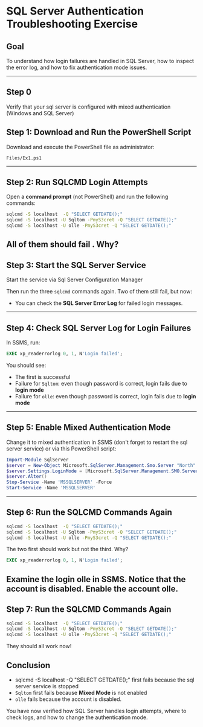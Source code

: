 # SQL Server Authentication Troubleshooting Exercise

## Goal

To understand how login failures are handled in SQL Server, how to inspect the error log, and how to fix authentication mode issues.

---

## Step 0

Verify that your sql server is configured with mixed authentication (Windows and SQL Server)

## Step 1: Download and Run the PowerShell Script

Download and execute the PowerShell file as administrator:

```
Files/Ex1.ps1
```



---

## Step 2: Run SQLCMD Login Attempts

Open a **command prompt** (not PowerShell) and run the following commands:

```cmd
sqlcmd -S localhost  -Q "SELECT GETDATE();"
sqlcmd -S localhost -U Sqltom -PmyS3cret -Q "SELECT GETDATE();"
sqlcmd -S localhost -U olle -PmyS3cret -Q "SELECT GETDATE();"

```

All of them should **fail** . Why?
---





## Step 3: Start the SQL Server Service

Start the service via Sql Server Configuration Manager

Then run the three `sqlcmd` commands again. Two of them still fail, but now:

* You can check the **SQL Server Error Log** for failed login messages.

---

## Step 4: Check SQL Server Log for Login Failures

In SSMS, run:

```sql
EXEC xp_readerrorlog 0, 1, N'Login failed';
```

You should see:

* The first is successful
* Failure for `Sqltom`: even though password is correct, login fails due to **login mode**
* Failure for `olle`: even though password is correct, login fails due to **login mode**
---

## Step 5: Enable Mixed Authentication Mode

Change it to mixed authentication in SSMS (don't forget to restart the sql server service) or via this PowerShell script:

```powershell
Import-Module SqlServer
$server = New-Object Microsoft.SqlServer.Management.Smo.Server "North"
$server.Settings.LoginMode = [Microsoft.SqlServer.Management.SMO.ServerLoginMode]::Mixed
$server.Alter()
Stop-Service -Name 'MSSQLSERVER' -Force
Start-Service -Name 'MSSQLSERVER'
```

---

## Step 6: Run the SQLCMD Commands Again

```cmd
sqlcmd -S localhost  -Q "SELECT GETDATE();"   
sqlcmd -S localhost -U Sqltom -PmyS3cret -Q "SELECT GETDATE();"      
sqlcmd -S localhost -U olle -PmyS3cret -Q "SELECT GETDATE();"   

```
The two first should work but not the third. Why?

```sql
EXEC xp_readerrorlog 0, 1, N'Login failed';
```

Examine the login olle in SSMS. Notice that the account is disabled. Enable the account olle.
---

## Step 7: Run the SQLCMD Commands Again

```cmd
sqlcmd -S localhost  -Q "SELECT GETDATE();"   
sqlcmd -S localhost -U Sqltom -PmyS3cret -Q "SELECT GETDATE();"      
sqlcmd -S localhost -U olle -PmyS3cret -Q "SELECT GETDATE();"   
```

They should all work now!

## Conclusion

* sqlcmd -S localhost  -Q "SELECT GETDATE();" first fails because the sql server service is stopped
* `Sqltom` first fails because **Mixed Mode** is not enabled
* `olle` fails because the account is disabled.

You have now verified how SQL Server handles login attempts, where to check logs, and how to change the authentication mode.


